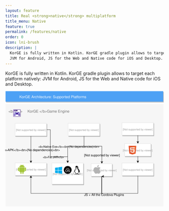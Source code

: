 ```yaml
---
layout: feature
title: Real <strong>native</strong> multiplatform
title_menu: Native
feature: true
permalink: /features/native
order: 0
icon: lni-brush
description: |
  KorGE is fully written in Kotlin. KorGE gradle plugin allows to target each platform natively:
  JVM for Android, JS for the Web and Native code for iOS and Desktop.
---
```


KorGE is fully written in Kotlin. KorGE gradle plugin allows to target each platform natively:
JVM for Android, JS for the Web and Native code for iOS and Desktop.

![](/assets/images/features/multiplatform.svg)
